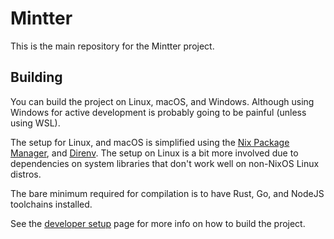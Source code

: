 # Mintter

This is the main repository for the Mintter project.

## Building

You can build the project on Linux, macOS, and Windows. Although using Windows for active development is probably going to be painful (unless using WSL).

The setup for Linux, and macOS is simplified using the [Nix Package Manager](https://nixos.org/nix), and [Direnv](https://direnv.net). The setup on Linux is a bit more involved due to dependencies on system libraries that don't work well on non-NixOS Linux distros.

The bare minimum required for compilation is to have Rust, Go, and NodeJS toolchains installed.

See the [developer setup](./docs/dev-setup.md) page for more info on how to build the project.
